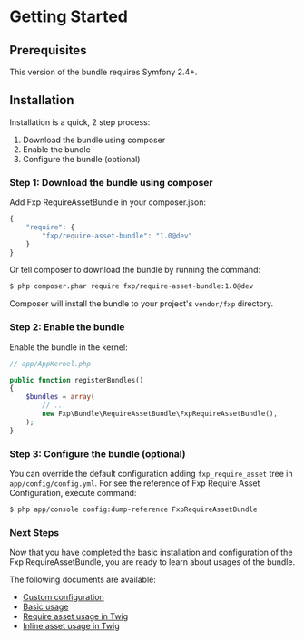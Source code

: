 Getting Started
===============

## Prerequisites

This version of the bundle requires Symfony 2.4+.

## Installation

Installation is a quick, 2 step process:

1. Download the bundle using composer
2. Enable the bundle
3. Configure the bundle (optional)

### Step 1: Download the bundle using composer

Add Fxp RequireAssetBundle in your composer.json:

```js
{
    "require": {
        "fxp/require-asset-bundle": "1.0@dev"
    }
}
```

Or tell composer to download the bundle by running the command:

```bash
$ php composer.phar require fxp/require-asset-bundle:1.0@dev
```

Composer will install the bundle to your project's `vendor/fxp` directory.

### Step 2: Enable the bundle

Enable the bundle in the kernel:

```php
// app/AppKernel.php

public function registerBundles()
{
    $bundles = array(
        // ...
        new Fxp\Bundle\RequireAssetBundle\FxpRequireAssetBundle(),
    );
}
```

### Step 3: Configure the bundle (optional)

You can override the default configuration adding `fxp_require_asset` tree in `app/config/config.yml`.
For see the reference of Fxp Require Asset Configuration, execute command:

```bash
$ php app/console config:dump-reference FxpRequireAssetBundle
```

### Next Steps

Now that you have completed the basic installation and configuration of the
Fxp RequireAssetBundle, you are ready to learn about usages of the bundle.

The following documents are available:

- [Custom configuration](configuration.md)
- [Basic usage](usage_basic.md)
- [Require asset usage in Twig](https://github.com/francoispluchino/fxp-require-asset/blob/master/Resources/doc/usage_twig_require_asset.md)
- [Inline asset usage in Twig](https://github.com/francoispluchino/fxp-require-asset/blob/master/Resources/doc/usage_twig_inline_asset.md)
